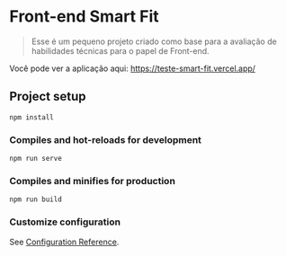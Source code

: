 # Front-end Smart Fit
> Esse é um pequeno projeto criado como base para a avaliação de habilidades técnicas para o papel de Front-end.

Você pode ver a aplicação aqui: https://teste-smart-fit.vercel.app/

## Project setup
```
npm install
```

### Compiles and hot-reloads for development
```
npm run serve
```

### Compiles and minifies for production
```
npm run build
```

### Customize configuration
See [Configuration Reference](https://cli.vuejs.org/config/).
